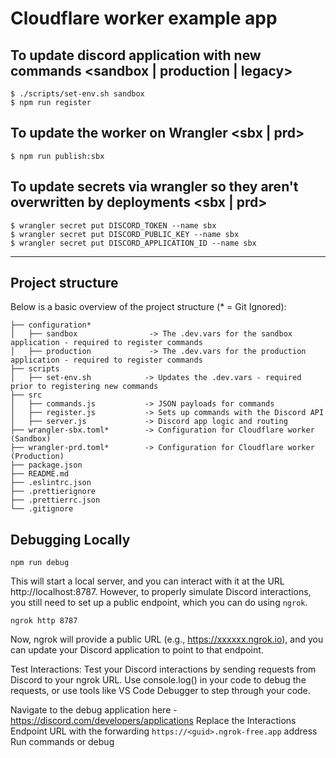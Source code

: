 # Cloudflare worker example app

## To update discord application with new commands <sandbox | production | legacy>

```
$ ./scripts/set-env.sh sandbox
$ npm run register
```

## To update the worker on Wrangler <sbx | prd>

```
$ npm run publish:sbx
```

## To update secrets via wrangler so they aren't overwritten by deployments <sbx | prd>

```
$ wrangler secret put DISCORD_TOKEN --name sbx
$ wrangler secret put DISCORD_PUBLIC_KEY --name sbx
$ wrangler secret put DISCORD_APPLICATION_ID --name sbx
```
---

## Project structure

Below is a basic overview of the project structure (* = Git Ignored):

```
├── configuration*
│   ├── sandbox                -> The .dev.vars for the sandbox application - required to register commands
│   ├── production             -> The .dev.vars for the production application - required to register commands
├── scripts
│   ├── set-env.sh            -> Updates the .dev.vars - required prior to registering new commands
├── src
│   ├── commands.js           -> JSON payloads for commands
│   ├── register.js           -> Sets up commands with the Discord API
│   ├── server.js             -> Discord app logic and routing
├── wrangler-sbx.toml*        -> Configuration for Cloudflare worker (Sandbox)
├── wrangler-prd.toml*        -> Configuration for Cloudflare worker (Production)
├── package.json
├── README.md
├── .eslintrc.json
├── .prettierignore
├── .prettierrc.json
└── .gitignore
```

## Debugging Locally

```
npm run debug
```

This will start a local server, and you can interact with it at the URL http://localhost:8787. However, to properly simulate Discord interactions, you still need to set up a public endpoint, which you can do using `ngrok`.

```
ngrok http 8787
```

Now, ngrok will provide a public URL (e.g., https://xxxxxx.ngrok.io), and you can update your Discord application to point to that endpoint.

Test Interactions: Test your Discord interactions by sending requests from Discord to your ngrok URL. Use console.log() in your code to debug the requests, or use tools like VS Code Debugger to step through your code.

Navigate to the debug application here - <https://discord.com/developers/applications>
Replace the Interactions Endpoint URL with the forwarding `https://<guid>.ngrok-free.app` address
Run commands or debug